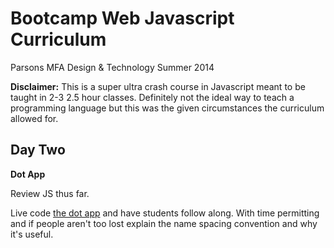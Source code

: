 # Bootcamp Web Javascript Curriculum
Parsons MFA Design & Technology 
Summer 2014

__Disclaimer:__ This is a super ultra crash course in Javascript meant to be taught in 2-3 2.5 hour classes. Definitely not the ideal way to teach a programming language but this was the given circumstances the curriculum allowed for.

## Day Two
**Dot App** 

Review JS thus far.

Live code [the dot app](http://clhenrick.github.io/web_101_lessons/day_12/dot-generator.html) and have students follow along. With time permitting and if people aren't too lost explain the name spacing convention and why it's useful.



